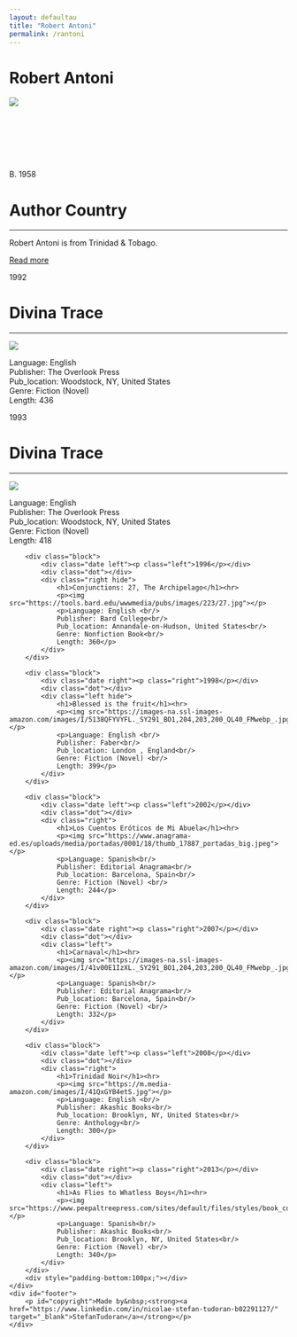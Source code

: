 ```yaml
---
layout: defaultau
title: "Robert Antoni"
permalink: /rantoni
---
```

<!-- partial:index.partial.html -->
<div class="content">
    <h1>Robert Antoni</h1>
    <div class="quote">
        <div><img src="https://www.peepaltreepress.com/sites/default/files/styles/author_large/public/robert%20antoni.jpg" class="logo"></div>
    </div>
    <div class="timeline">
        <div style="padding-bottom:100px;"></div>
        <div class="block">
            <div class="date right"><p class="right">B. 1958</p></div>
            <div class="dot"></div>
            <div class="left first">
                <h1>Author Country</h1><hr>
            <p>Robert Antoni is from Trinidad & Tobago.</p>
                <a href="https://en.wikipedia.org/wiki/George_Lamming" target="_blank">Read more</a>
            </div>
        </div>
        <div class="block">
            <div class="date left"><p class="left">1992</p></div>
            <div class="dot"></div>
            <div class="right">
                <h1>Divina Trace</h1><hr>
                <p><img src="https://images-na.ssl-images-amazon.com/images/I/81S8S+qcvyL.jpg"></p>
                <p>Language: English <br/>
                Publisher: The Overlook Press<br/>
                Pub_location: Woodstock, NY, United States<br/>
                Genre: Fiction (Novel) <br/>
                Length: 436</p>
            </div>
        </div>
        <div class="block">
            <div class="date right"><p class="right">1993</p></div>
            <div class="dot"></div>
            <div class="left hide">
                <h1>Divina Trace</h1><hr>
                <p><img src="https://images-na.ssl-images-amazon.com/images/I/81S8S+qcvyL.jpg"></p>
                <p>Language: English <br/>
                Publisher: The Overlook Press<br/>
                Pub_location: Woodstock, NY, United States<br/>
                Genre: Fiction (Novel) <br/>
                Length: 418</p>
            </div>
        </div>

        <div class="block">
            <div class="date left"><p class="left">1996</p></div>
            <div class="dot"></div>
            <div class="right hide">
                <h1>Conjunctions: 27, The Archipelago</h1><hr>
                <p><img src="https://tools.bard.edu/wwwmedia/pubs/images/223/27.jpg"></p>
                <p>Language: English <br/>
                Publisher: Bard College<br/>
                Pub_location: Annandale-on-Hudson, United States<br/>
                Genre: Nonfiction Book<br/>
                Length: 360</p>
            </div>
        </div>

        <div class="block">
            <div class="date right"><p class="right">1998</p></div>
            <div class="dot"></div>
            <div class="left hide">
                <h1>Blessed is the fruit</h1><hr>
                <p><img src="https://images-na.ssl-images-amazon.com/images/I/5138QFYVYFL._SY291_BO1,204,203,200_QL40_FMwebp_.jpg"></p>
                <p>Language: English <br/>
                Publisher: Faber<br/>
                Pub_location: London , England<br/>
                Genre: Fiction (Novel) <br/>
                Length: 399</p>
            </div>
        </div>

        <div class="block">
            <div class="date left"><p class="left">2002</p></div>
            <div class="dot"></div>
            <div class="right">
                <h1>Los Cuentos Eróticos de Mi Abuela</h1><hr>
                <p><img src="https://www.anagrama-ed.es/uploads/media/portadas/0001/18/thumb_17887_portadas_big.jpeg"></p>
                <p>Language: Spanish<br/>
                Publisher: Editorial Anagrama<br/>
                Pub_location: Barcelona, Spain<br/>
                Genre: Fiction (Novel) <br/>
                Length: 244</p>
            </div>
        </div>

        <div class="block">
            <div class="date right"><p class="right">2007</p></div>
            <div class="dot"></div>
            <div class="left">
                <h1>Carnaval</h1><hr>
                <p><img src="https://images-na.ssl-images-amazon.com/images/I/41v00E1IzXL._SY291_BO1,204,203,200_QL40_FMwebp_.jpg"></p>
                <p>Language: Spanish<br/>
                Publisher: Editorial Anagrama<br/>
                Pub_location: Barcelona, Spain<br/>
                Genre: Fiction (Novel) <br/>
                Length: 332</p>
            </div>
        </div>

        <div class="block">
            <div class="date left"><p class="left">2008</p></div>
            <div class="dot"></div>
            <div class="right">
                <h1>Trinidad Noir</h1><hr>
                <p><img src="https://m.media-amazon.com/images/I/41QxGYB4etS.jpg"></p>
                <p>Language: English <br/>
                Publisher: Akashic Books<br/>
                Pub_location: Brooklyn, NY, United States<br/>
                Genre: Anthology<br/>
                Length: 300</p>
            </div>
        </div>

        <div class="block">
            <div class="date right"><p class="right">2013</p></div>
            <div class="dot"></div>
            <div class="left">
                <h1>As Flies to Whatless Boys</h1><hr>
                <p><img src="https://www.peepaltreepress.com/sites/default/files/styles/book_cover_large/public/9781845232962.jpg"></p>
                <p>Language: Spanish<br/>
                Publisher: Akashic Books<br/>
                Pub_location: Brooklyn, NY, United States<br/>
                Genre: Fiction (Novel) <br/>
                Length: 340</p>
            </div>
        </div>
        <div style="padding-bottom:100px;"></div>
    </div>
    <div id="footer">
        <p id="copyright">Made by&nbsp;<strong><a href="https://www.linkedin.com/in/nicolae-stefan-tudoran-b02291127/" target="_blank">StefanTudoran</a></strong></p>
    </div>
</div>
<!-- partial -->
  <script src='https://cdnjs.cloudflare.com/ajax/libs/jquery/3.1.1/jquery.min.js'></script><script  src="assets/js/authorscript.js"></script>
